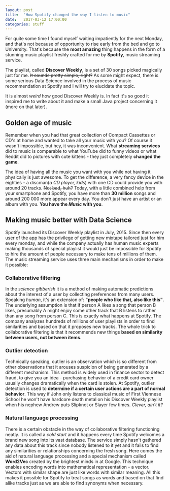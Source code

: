 ```yaml
---
layout: post
title:  "How Spotify changed the way I listen to music"
date:   2017-03-12 17:00:00
categories: stuff
---
```

For quite some time I found myself waiting impatiently for the next Monday, and
that's not because of opportunity to rise early from the bed and go to University.
That's because the **most amazing** thing happens in the form of a stunning music
playlist freshly crafted for me by **Spotify**, music streaming service.

The playlist, called **Discover Weekly**, is a set of 30 songs picked magically just
for me. ~~It sounds pretty simple, right?~~ As some might expect, there is some serious Data
Science involved in the process of music recommendation at Spotify and I will try to elucidate the topic.

It is almost *weird* how good Discover Weekly is. In fact it's so good it inspired me to
write about it and make a small Java project concerning it (more on that later).


## Golden age of music
Remember when you had that great collection of Compact Cassettes or CD's at home and wanted to take
all your music with you?
Of course it wasn't impossible, but hey, it was inconvenient.
What **streaming services** did to music is comparable to what YouTube did to funny videos or what
Reddit did to pictures with cute kittens - they just completely **changed the game**.

The idea of having all the music you want with you while not having it physically is just awesome.
To get the difference, a very fancy device in the eighties - a discman(*a CD player, kids*) with one CD could provide you with around 20 tracks. ~~Not bad, huh?~~ Today, with a little combined help from
your smartphone and Spotify, you have more than **30 million** songs and around 200 000 more appear every day.
You don't just have an artist or an album with you. **You have the *Music* with you**.

## Making music better with Data Science
Spotify launched its Discover Weekly playlist in July, 2015. Since then every user of the app has the
privilege of getting new mixtape tailored just for him every monday, and while the company actually has
human music experts making thousands of special playlist it would just be impossible for Spotify to hire
the amount of people necessary to make tens of millions of them. The music streaming service uses three
main mechanisms in order to make it possible:
### Collaborative filtering
In the *science gibberish* it is a method of making automatic predictions about the interest of a user
by collecting preferences from many users. Speaking *human*, it's an extension of: **"people who like
that, also like this"**. The underlying assumption is that if person A likes a song that person B likes,
presumably A might enjoy some other track that B listens to rather than any song from person C.
This is exactly what happens at Spotify. The company analyzes hundreds of millions of user playlists in order to find similarities and based on that it proposes new tracks.
The whole trick to collaborative filtering is that it recommends
new things **based on similarity between users, not between items**.
### Outlier detection
Technically speaking, outlier is an observation which is so different from other observations that it
arouses suspicion of being generated by a different mechanism.
This method is widely used in finance sector to detect fraud, to give you an idea - purchasing behavior of a credit card owner usually changes dramatically when the card is stolen.
At Spotify, outlier detection is used to **determine if a certain user actions are a part of normal
behavior**. This way if John only listens to classical music of First Viennese School he won't have
hardcore death metal on his Discover Weekly playlist when his nephew Andrew
puts Slipknot or Slayer few times. *Clever, ain't it?*
### Natural language processing
There is a certain obstacle in the way of collaborative filtering functioning neatly.
It is called a *cold start* and it happens every time Spotify welcomes a brand new song into its
vast database. The service simply hasn't gathered any data about this track since nobody
listened to it yet and it fails to find any similarities or relationships concerning the fresh song.
Here comes the aid of natural language processing and a special mechanism called **Word2Vec** created
by the brightest minds in at Google. This technique enables encoding words into mathematical
representation - a vector. Vectors with similar shape are just like words with similar meaning.
All this makes it possible for Spotify to treat songs as words and based on that find alike tracks
just as we are able to find synonyms when necessary. 
